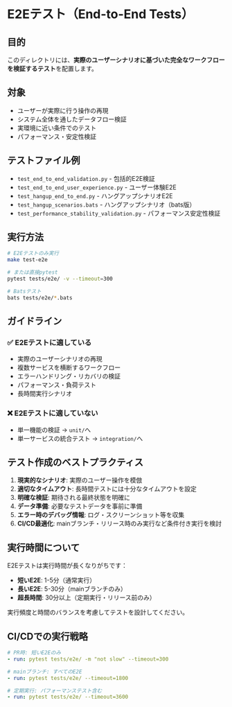 # E2Eテスト（End-to-End Tests）

## 目的

このディレクトリには、**実際のユーザーシナリオに基づいた完全なワークフローを検証するテスト**を配置します。

## 対象

- ユーザーが実際に行う操作の再現
- システム全体を通したデータフロー検証
- 実環境に近い条件でのテスト
- パフォーマンス・安定性検証

## テストファイル例

- `test_end_to_end_validation.py` - 包括的E2E検証
- `test_end_to_end_user_experience.py` - ユーザー体験E2E
- `test_hangup_end_to_end.py` - ハングアップシナリオE2E
- `test_hangup_scenarios.bats` - ハングアップシナリオ（bats版）
- `test_performance_stability_validation.py` - パフォーマンス安定性検証

## 実行方法

```bash
# E2Eテストのみ実行
make test-e2e

# または直接pytest
pytest tests/e2e/ -v --timeout=300

# Batsテスト
bats tests/e2e/*.bats
```

## ガイドライン

### ✅ E2Eテストに適している

- 実際のユーザーシナリオの再現
- 複数サービスを横断するワークフロー
- エラーハンドリング・リカバリの検証
- パフォーマンス・負荷テスト
- 長時間実行シナリオ

### ❌ E2Eテストに適していない

- 単一機能の検証 → `unit/`へ
- 単一サービスの統合テスト → `integration/`へ

## テスト作成のベストプラクティス

1. **現実的なシナリオ**: 実際のユーザー操作を模倣
2. **適切なタイムアウト**: 長時間テストには十分なタイムアウトを設定
3. **明確な検証**: 期待される最終状態を明確に
4. **データ準備**: 必要なテストデータを事前に準備
5. **エラー時のデバッグ情報**: ログ・スクリーンショット等を収集
6. **CI/CD最適化**: mainブランチ・リリース時のみ実行など条件付き実行を検討

## 実行時間について

E2Eテストは実行時間が長くなりがちです：

- **短いE2E**: 1-5分（通常実行）
- **長いE2E**: 5-30分（mainブランチのみ）
- **超長時間**: 30分以上（定期実行・リリース前のみ）

実行頻度と時間のバランスを考慮してテストを設計してください。

## CI/CDでの実行戦略

```yaml
# PR時: 短いE2Eのみ
- run: pytest tests/e2e/ -m "not slow" --timeout=300

# mainブランチ: すべてのE2E
- run: pytest tests/e2e/ --timeout=1800

# 定期実行: パフォーマンステスト含む
- run: pytest tests/e2e/ --timeout=3600
```

